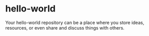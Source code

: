 # hello-world
 Your hello-world repository can be a place where you store ideas, resources, or even share and discuss things with others.
